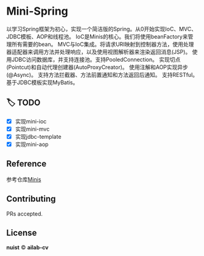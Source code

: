 # Mini-Spring
以学习Spring框架为初心，实现一个简洁版的Spring。从0开始实现IoC、MVC、JDBC模板、AOP和线程池。
IoC是Minis的核心。我们将使用beanFactory来管理所有需要的bean。
MVC与IoC集成。将请求URI映射到控制器方法，使用处理器适配器来调用方法并处理响应，以及使用视图解析器来渲染返回消息(JSP)。
使用JDBC访问数据库，并支持连接池。支持PooledConnection。
实现切点(Pointcut)和自动代理创建器(AutoProxyCreator)。
使用注解和AOP实现异步(@Async)。
支持方法拦截器、方法前置通知和方法返回后通知。
支持RESTful。
基于JDBC模板实现MyBatis。

## :label: TODO 
- [x] 实现mini-ioc
- [x] 实现mini-mvc
- [x] 实现jdbc-template
- [x] 实现mini-aop

## Reference
参考仓库[Minis](https://github.com/YaleGuo/Minis)

## Contributing
PRs accepted.

## License
**nuist** © **ailab-cv**

